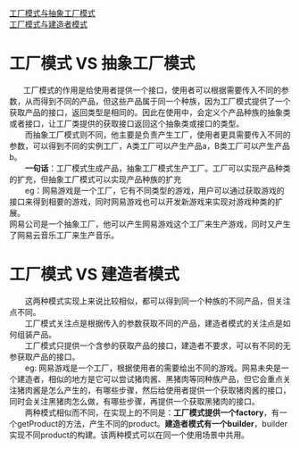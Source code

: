 [工厂模式与抽象工厂模式](#工厂模式-vs-建造者模式)  
[工厂模式与建造者模式](#工厂模式-vs-建造者模式)

# 工厂模式 VS 抽象工厂模式

&nbsp;&ensp;&emsp;工厂模式的作用是给使用者提供一个接口，使用者可以根据需要传入不同的参数，从而得到不同的产品，但这些产品属于同一个种族，因为工厂模式提供了一个获取产品的接口，返回类型是相同的。因此在使用中，会定义个产品种族的抽象类或者接口，让工厂类提供的获取接口返回这个抽象类或接口的类型。   
&emsp;&emsp;而抽象工厂模式则不同，他主要是负责产生工厂，使用者更具需要传入不同的参数，可以得到不同的实例工厂，A类工厂可以产生产品a，B类工厂可以产生产品b。   
&emsp;&emsp;__一句话__：工厂模式生成产品，抽象工厂模式生产工厂。工厂可以实现产品种类的扩充，但抽象工厂模式可以实现产品种族的扩充  
&emsp;&emsp;eg：网易游戏是一个工厂，它有不同类型的游戏，用户可以通过获取游戏的接口来得到相要的游戏，同时网易游戏也可以开发新游戏来实现对游戏种类的扩展。  
网易公司是一个抽象工厂，他可以产生网易游戏这个工厂来生产游戏，同时又产生了网易云音乐工厂来生产音乐。  

# 工厂模式 VS 建造者模式  
&emsp;&emsp;这两种模式实现上来说比较相似，都可以得到同一个种族的不同产品，但关注点不同。  
&emsp;&emsp;工厂模式关注点是根据传入的参数获取不同的产品，建造者模式的关注点是如何组装产品。  
&emsp;&emsp;工厂模式只提供一个含参的获取产品的接口，建造者不要求，可以有不同的无参获取产品的接口。  
&emsp;&emsp;eg: 网易游戏是一个工厂，根据使用者的需要给出不同的游戏。网易未央是一个建造者，相似的地方是它可以尝试猪肉酱、黑猪肉等同种族产品，但它会重点关注猪肉酱是怎么产生的，有哪些步骤，然后给使用者提供一个获取猪肉酱的接口，同时会关注黑猪肉怎么做，有哪些步骤，再提供一个获取黑猪肉的接口。    
&emsp;&emsp;两种模式相似而不同，在实现上的不同是：__工厂模式提供一个factory__，有一个getProduct的方法，产生不同的product。__建造者模式有一个builder__，builder实现不同product的构建。该两种模式可以在同一个使用场景中共用。

